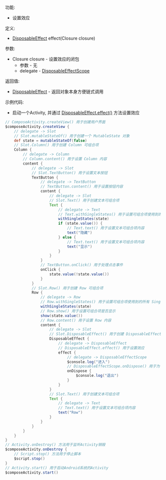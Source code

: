 功能:

+ 设置效应

定义:

+ [DisposableEffect](/API/UI/Compose/Effects/DisposableEffect/README.md) effect(Closure closure)

参数:

+ Closure closure - 设置效应的闭包
    + 参数 - 无
    + delegate -
      [DisposableEffectScope](/API/UI/Compose/Effects/DisposableEffect/DisposableEffectScope/README.md)

返回值:

+ [DisposableEffect](/API/UI/Compose/Effects/DisposableEffect/README.md) - 返回对象本身方便链式调用

示例代码:

+ 启动一个Activity,
  并通过 [DisposableEffect.effect()](/API/UI/Compose/Effects/DisposableEffect/README.md?id=effect) 方法设置效应

```groovy
// ComposeActivity.createView() 用于创建用户界面
$composeActivity.createView {
    // delegate -> Slot
    // Slot.mutableStateOf() 用于创建一个 MutableState 对象
    def state = mutableStateOf(false)
    // Slot.Column() 用于创建 Column 可组合项
    Column {
        // delegate -> Column
        // Column.content() 用于设置 Column 内容
        content {
            // delegate -> Slot
            // Slot.TextButton() 用于设置文本按钮
            TextButton {
                // delegate -> TextButton
                // TextButton.content() 用于设置按钮内容
                content {
                    // delegate -> Slot
                    // Slot.Text() 用于创建文本可组合项
                    Text {
                        // delegate -> Text
                        // Text.withSingleStates() 用于设置可组合项使用到的所有 SingleState
                        withSingleStates(state)
                        if (state.value()) {
                            // Text.text() 用于设置文本可组合项内容
                            text("隐藏")
                        } else {
                            // Text.text() 用于设置文本可组合项内容
                            text("显示")
                        }
                    }
                }
                // TextButton.onClick() 用于处理点击事件
                onClick {
                    state.value(!state.value())
                }
            }
            // Slot.Row() 用于创建 Row 可组合项
            Row {
                // delegate -> Row
                // Row.withSingleStates() 用于设置可组合项使用到的所有 SingleState
                withSingleStates(state)
                // Row.show() 用于设置可组合项是否显示
                show(state.value())
                // Row.content() 用于设置 Row 内容
                content {
                    // delegate -> Slot
                    // Slot.DisposableEffect() 用于创建 DisposableEffect
                    DisposableEffect {
                        // delegate -> DisposableEffect
                        // DisposableEffect.effect() 用于设置效应
                        effect {
                            // delegate -> DisposableEffectScope
                            $console.log("进入")
                            // DisposableEffectScope.onDispose() 用于为 DisposableEffect 在它离开组合或其键更改时运行监听器
                            onDispose {
                                $console.log("退出")
                            }
                        }
                    }
                    // Slot.Text() 用于创建文本可组合项
                    Text {
                        // delegate -> Text
                        // Text.text() 用于设置文本可组合项内容
                        text("Row")
                    }
                }
            }
        }
    }
}
// Activity.onDestroy() 方法用于监听Activity销毁
$composeActivity.onDestroy {
    // Script.stop() 方法用于停止脚本
    $script.stop()
}
// Activity.start() 用于启动Android系统的Activity
$composeActivity.start()
```